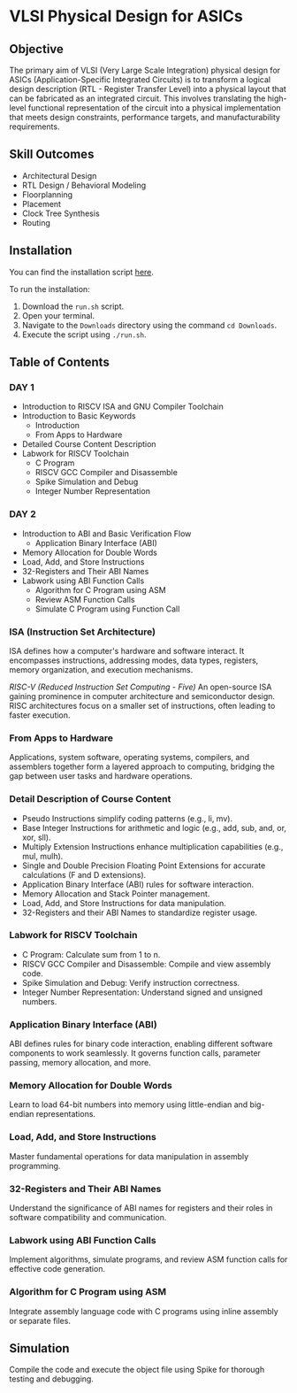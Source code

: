 # VLSI Physical Design for ASICs

## Objective
The primary aim of VLSI (Very Large Scale Integration) physical design for ASICs (Application-Specific Integrated Circuits) is to transform a logical design description (RTL - Register Transfer Level) into a physical layout that can be fabricated as an integrated circuit. This involves translating the high-level functional representation of the circuit into a physical implementation that meets design constraints, performance targets, and manufacturability requirements.

## Skill Outcomes
- Architectural Design
- RTL Design / Behavioral Modeling
- Floorplanning
- Placement
- Clock Tree Synthesis
- Routing

## Installation
You can find the installation script [here](https://github.com/kunalg123/riscv_workshop_collaterals/blob/master/run.sh).

To run the installation:
1. Download the `run.sh` script.
2. Open your terminal.
3. Navigate to the `Downloads` directory using the command `cd Downloads`.
4. Execute the script using `./run.sh`.

## Table of Contents
### DAY 1
- Introduction to RISCV ISA and GNU Compiler Toolchain
- Introduction to Basic Keywords
  - Introduction
  - From Apps to Hardware
- Detailed Course Content Description
- Labwork for RISCV Toolchain
  - C Program
  - RISCV GCC Compiler and Disassemble
  - Spike Simulation and Debug
  - Integer Number Representation

### DAY 2
- Introduction to ABI and Basic Verification Flow
  - Application Binary Interface (ABI)
- Memory Allocation for Double Words
- Load, Add, and Store Instructions
- 32-Registers and Their ABI Names
- Labwork using ABI Function Calls
  - Algorithm for C Program using ASM
  - Review ASM Function Calls
  - Simulate C Program using Function Call

### ISA (Instruction Set Architecture)
ISA defines how a computer's hardware and software interact. It encompasses instructions, addressing modes, data types, registers, memory organization, and execution mechanisms.

*RISC-V (Reduced Instruction Set Computing - Five)*
An open-source ISA gaining prominence in computer architecture and semiconductor design. RISC architectures focus on a smaller set of instructions, often leading to faster execution.

### From Apps to Hardware
Applications, system software, operating systems, compilers, and assemblers together form a layered approach to computing, bridging the gap between user tasks and hardware operations.

### Detail Description of Course Content
- Pseudo Instructions simplify coding patterns (e.g., li, mv).
- Base Integer Instructions for arithmetic and logic (e.g., add, sub, and, or, xor, sll).
- Multiply Extension Instructions enhance multiplication capabilities (e.g., mul, mulh).
- Single and Double Precision Floating Point Extensions for accurate calculations (F and D extensions).
- Application Binary Interface (ABI) rules for software interaction.
- Memory Allocation and Stack Pointer management.
- Load, Add, and Store Instructions for data manipulation.
- 32-Registers and their ABI Names to standardize register usage.

### Labwork for RISCV Toolchain
- C Program: Calculate sum from 1 to n.
- RISCV GCC Compiler and Disassemble: Compile and view assembly code.
- Spike Simulation and Debug: Verify instruction correctness.
- Integer Number Representation: Understand signed and unsigned numbers.

### Application Binary Interface (ABI)
ABI defines rules for binary code interaction, enabling different software components to work seamlessly. It governs function calls, parameter passing, memory allocation, and more.

### Memory Allocation for Double Words
Learn to load 64-bit numbers into memory using little-endian and big-endian representations.

### Load, Add, and Store Instructions
Master fundamental operations for data manipulation in assembly programming.

### 32-Registers and Their ABI Names
Understand the significance of ABI names for registers and their roles in software compatibility and communication.

### Labwork using ABI Function Calls
Implement algorithms, simulate programs, and review ASM function calls for effective code generation.

### Algorithm for C Program using ASM
Integrate assembly language code with C programs using inline assembly or separate files.

## Simulation
Compile the code and execute the object file using Spike for thorough testing and debugging.
